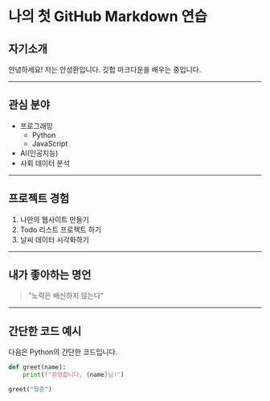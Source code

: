 # 나의 첫 GitHub Markdown 연습

## 자기소개  
안녕하세요! 저는 안성환입니다. 깃헙 마크다운을 배우는 중입니다.

---

## 관심 분야
- 프로그래밍  
  - Python  
  - JavaScript  
- AI(인공지능)  
- 사회 데이터 분석  

---

## 프로젝트 경험
1. 나만의 웹사이트 만들기  
2. Todo 리스트 프로젝트 하기  
3. 날씨 데이터 시각화하기  

---

## 내가 좋아하는 명언
> "노력은 배신하지 않는다"  

---

## 간단한 코드 예시  
다음은 Python의 간단한 코드입니다.

```python
def greet(name):  
    print(f"환영합니다, {name}님!")  

greet("형준")  
